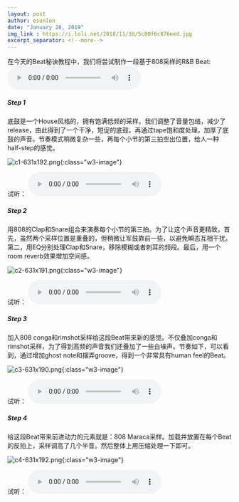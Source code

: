 ```yaml
---
layout: post
author: esunlon
date: "January 28, 2019"
img_link : https://i.loli.net/2018/11/30/5c00f6c876eed.jpg
excerpt_separator: <!--more-->
---
```


在今天的Beat秘诀教程中，我们将尝试制作一段基于808采样的R&B Beat:
<audio src="http://pld0pplv2.bkt.clouddn.com/blog20190128STEP-4.m4a" controls="controls">  </audio>
<!--more-->
##### Step 1

底鼓是一个House风格的，拥有饱满低频的采样。我们调整了音量包络，减少了release，由此得到了一个干净，短促的底鼓。再通过tape饱和度处理，加厚了底鼓的声音。节奏模式稍微复杂一些，再每个小节的第三拍空出位置，给人一种half-step的感觉。

![c1-631x192.png](https://i.loli.net/2019/01/28/5c4e9efd567cf.png){:class="w3-image"}

试听：
<audio src="http://pld0pplv2.bkt.clouddn.com/blog20190128STEP-1.m4a" controls="controls">  </audio>

##### Step 2

用808的Clap和Snare组合来演奏每个小节的第三拍。为了让这个声音更精致，首先，虽然两个采样位置是重叠的，但稍微让军鼓靠前一些，以避免瞬态互相干扰。第二，用EQ分别处理Clap和Snare，移除模糊或者刺耳的频段。最后，用一个room  reverb效果增加空间感。

![c2-631x191.png](https://i.loli.net/2019/01/28/5c4e9efd7fbfd.png){:class="w3-image"}

试听：
<audio src="http://pld0pplv2.bkt.clouddn.com/blog20190128STEP-2.m4a" controls="controls">  </audio>

##### Step 3

加入808 conga和rimshot采样给这段Beat带来新的感觉。不仅叠加conga和rimshot采样，为了得到高频的声音我们还叠加了一些白噪声。节奏如下，可以看到，通过增加ghost note和摆弄groove，得到一个非常具有human feel的Beat。

![c3-631x190.png](https://i.loli.net/2019/01/28/5c4e9efd9f531.png){:class="w3-image"}

试听：
<audio src="http://pld0pplv2.bkt.clouddn.com/blog20190128STEP-3.m4a" controls="controls">  </audio>

##### Step 4

给这段Beat带来前进动力的元素就是：808 Maraca采样。加载并放置在每个Beat的反拍上，采样调高了几个半音。然后整体上用压缩处理一下即可。

![c4-631x192.png](https://i.loli.net/2019/01/28/5c4e9efd9e708.png){:class="w3-image"}

试听：
<audio src="http://pld0pplv2.bkt.clouddn.com/blog20190128STEP-4.m4a" controls="controls">  </audio>
